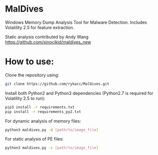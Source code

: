 # MalDives

Windows Memory Dump Analysis Tool for Malware Detection. Includes Volatility 2.5 for feature extraction.

Static analysis contributed by Andy Wang 
  https://github.com/sinocikid/maldives_new


# How to use:

Clone the repository using:
  ```sh
git clone https://github.com/rykacc/MalDives.git
  ```
Install both Python2 and Python3 dependencies (Python2.7 is required for Volatility 2.5 to run):
  ```sh
pip3 install -r requirements.txt
pip install -r requirements_py2.txt
  ```
For dynamic analysis of memory files:
  ```sh
python3 maldives.py -d [path/to/image_file]
  ```
For static analysis of PE files:
  ```sh
python3 maldives.py -s [path/to/image_file]
  ```
